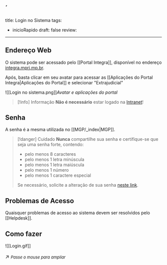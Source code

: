 ´
---
title: Login no Sistema
tags:
  - inicioRapido
draft: false
review:
---
## Endereço Web

O sistema pode ser acessado pelo [[Portal Integra]], disponível no endereço [integra.mprj.mp.br](https://integra.mprj.mp.br).

Após, basta clicar em seu avatar para acessar as [[Aplicações do Portal Integra|Aplicações do Portal]] e selecionar "Extrajudicial"

![[Login no sistema.png]]*Avatar e aplicações do portal*

> [!info] Informação
> **Não é necessário** estar logado na [Intranet](https://seguro.mprj.mp.br/web/intranet)!

## Senha

A senha é a mesma utilizada no [[MGP/_index|MGP]].

>[!danger] Cuidado
>**Nunca** compartilhe sua senha e certifique-se que seja uma senha forte, contendo:
> - pelo menos 8 caracteres
> - pelo menos 1 letra minúscula
> - pelo menos 1 letra maiúscula
> - pelo menos 1 número
> - pelo menos 1 caractere especial
>
> Se necessário, solicite a alteração de sua senha [neste link](https://sistemas.mprj.mp.br/sca/trocaSenha).

## Problemas de Acesso

Quaisquer problemas de acesso ao sistema devem ser resolvidos pelo [[Helpdesk]].

## Como fazer

![[Login.gif]]<p style="font-size: 1.2em;">↗️ <em style="font-size: small;">Passe o mouse para ampliar</em></p>



